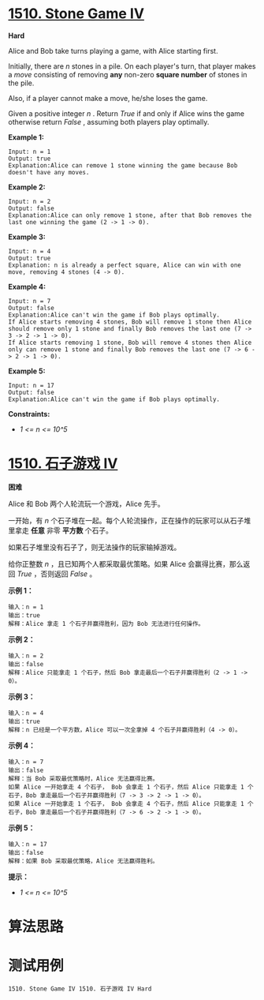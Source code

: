 # [1510. Stone Game IV][enTitle]

**Hard**

Alice and Bob take turns playing a game, with Alice starting first.

Initially, there are  *n*  stones in a pile. On each player's turn, that player makes a  *move*  consisting of removing **any**  non-zero **square number**  of stones in the pile.

Also, if a player cannot make a move, he/she loses the game.

Given a positive integer  *n* . Return  *True*  if and only if Alice wins the game otherwise return  *False* , assuming both players play optimally.



**Example 1:** 

```
Input: n = 1
Output: true
Explanation:Alice can remove 1 stone winning the game because Bob doesn't have any moves.
```

**Example 2:** 

```
Input: n = 2
Output: false
Explanation:Alice can only remove 1 stone, after that Bob removes the last one winning the game (2 -> 1 -> 0).
```

**Example 3:** 

```
Input: n = 4
Output: true
Explanation: n is already a perfect square, Alice can win with one move, removing 4 stones (4 -> 0).

```

**Example 4:** 

```
Input: n = 7
Output: false
Explanation:Alice can't win the game if Bob plays optimally.
If Alice starts removing 4 stones, Bob will remove 1 stone then Alice should remove only 1 stone and finally Bob removes the last one (7 -> 3 -> 2 -> 1 -> 0). 
If Alice starts removing 1 stone, Bob will remove 4 stones then Alice only can remove 1 stone and finally Bob removes the last one (7 -> 6 -> 2 -> 1 -> 0).
```

**Example 5:** 

```
Input: n = 17
Output: false
Explanation:Alice can't win the game if Bob plays optimally.

```



**Constraints:** 

-  *1 <= n <= 10^5* 


# [1510. 石子游戏 IV][cnTitle]

**困难**

Alice 和 Bob 两个人轮流玩一个游戏，Alice 先手。

一开始，有  *n*  个石子堆在一起。每个人轮流操作，正在操作的玩家可以从石子堆里拿走 **任意**  非零 **平方数**  个石子。

如果石子堆里没有石子了，则无法操作的玩家输掉游戏。

给你正整数  *n*  ，且已知两个人都采取最优策略。如果 Alice 会赢得比赛，那么返回  *True*  ，否则返回  *False*  。



**示例 1：** 

```
输入：n = 1
输出：true
解释：Alice 拿走 1 个石子并赢得胜利，因为 Bob 无法进行任何操作。
```

**示例 2：** 

```
输入：n = 2
输出：false
解释：Alice 只能拿走 1 个石子，然后 Bob 拿走最后一个石子并赢得胜利（2 -> 1 -> 0）。
```

**示例 3：** 

```
输入：n = 4
输出：true
解释：n 已经是一个平方数，Alice 可以一次全拿掉 4 个石子并赢得胜利（4 -> 0）。

```

**示例 4：** 

```
输入：n = 7
输出：false
解释：当 Bob 采取最优策略时，Alice 无法赢得比赛。
如果 Alice 一开始拿走 4 个石子， Bob 会拿走 1 个石子，然后 Alice 只能拿走 1 个石子，Bob 拿走最后一个石子并赢得胜利（7 -> 3 -> 2 -> 1 -> 0）。
如果 Alice 一开始拿走 1 个石子， Bob 会拿走 4 个石子，然后 Alice 只能拿走 1 个石子，Bob 拿走最后一个石子并赢得胜利（7 -> 6 -> 2 -> 1 -> 0）。
```

**示例 5：** 

```
输入：n = 17
输出：false
解释：如果 Bob 采取最优策略，Alice 无法赢得胜利。

```



**提示：** 

-  *1 <= n <= 10^5* 




# 算法思路

# 测试用例
```
1510. Stone Game IV 1510. 石子游戏 IV Hard
```

[enTitle]: https://leetcode.com/problems/stone-game-iv/
[cnTitle]: https://leetcode-cn.com/problems/stone-game-iv/

